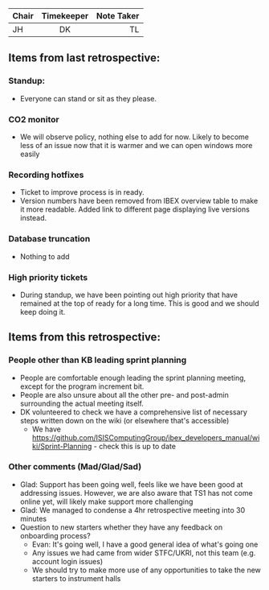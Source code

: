 | Chair      | Timekeeper | Note Taker |
| :--------   | :---------: | ----------: |
| JH | DK | TL |

## Items from last retrospective:

### Standup: 
- Everyone can stand or sit as they please.

### CO2 monitor
- We will observe policy, nothing else to add for now. Likely to become less of an issue now that it is warmer and we can open windows more easily

### Recording hotfixes
- Ticket to improve process is in ready. 
- Version numbers have been removed from IBEX overview table to make it more readable. Added link to different page displaying live versions instead.

### Database truncation
- Nothing to add

### High priority tickets
- During standup, we have been pointing out high priority that have remained at the top of ready for a long time. This is good and we should keep doing it.

## Items from this retrospective:

### People other than KB leading sprint planning
- People are comfortable enough leading the sprint planning meeting, except for the program increment bit.
- People are also unsure about all the other pre- and post-admin surrounding the actual meeting itself.
- DK volunteered to check we have a comprehensive list of necessary steps written down on the wiki (or elsewhere that's accessible)
    - We have https://github.com/ISISComputingGroup/ibex_developers_manual/wiki/Sprint-Planning - check this is up to date

### Other comments (Mad/Glad/Sad)
- Glad: Support has been going well, feels like we have been good at addressing issues. However, we are also aware that TS1 has not come online yet, will likely make support more challenging
- Glad: We managed to condense a 4hr retrospective meeting into 30 minutes
- Question to new starters whether they have any feedback on onboarding process? 
    - Evan: It's going well, I have a good general idea of what's going one
    - Any issues we had came from wider STFC/UKRI, not this team (e.g. account login issues)
    - We should try to make more use of any opportunities to take the new starters to instrument halls